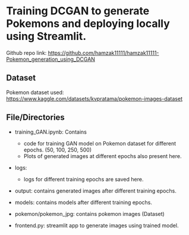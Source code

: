 # Training DCGAN to generate Pokemons and deploying locally using Streamlit.
Github repo link: https://github.com/hamzak11111/hamzak11111-Pokemon_generation_using_DCGAN

## Dataset
Pokemon dataset used: https://www.kaggle.com/datasets/kvpratama/pokemon-images-dataset

## File/Directories

- training_GAN.ipynb: Contains
    - code for training GAN model on Pokemon dataset for different epochs. (50, 100, 250, 500)
    - Plots of generated images at different epochs also present here.

- logs:
    - logs for different training epochs are saved here.

- output: contains generated images after different training epochs.

- models: contains models after different training epochs.

- pokemon/pokemon_jpg: contains pokemon images (Dataset)

- frontend.py: streamlit app to generate images using trained model.

